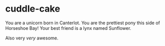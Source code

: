 # cuddle-cake
You are a unicorn born in Canterlot. You are the prettiest pony this side of Horseshoe Bay! Your best friend is a lynx named Sunflower.

Also very *very* awesome.
